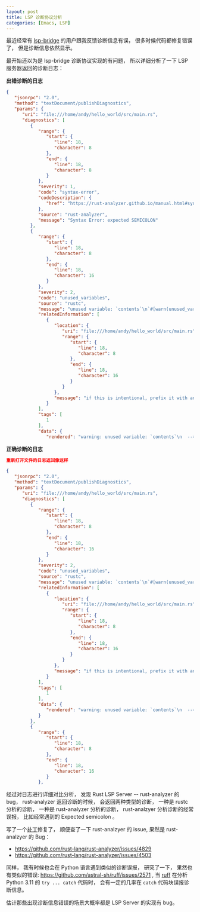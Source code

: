```yaml
---
layout: post
title: LSP 诊断协议分析
categories: [Emacs, LSP]
---
```


最近经常有 [lsp-bridge](https://github.com/manateelazycat/lsp-bridge) 的用户跟我反馈诊断信息有误， 很多时候代码都修复错误了， 但是诊断信息依然显示。

最开始还以为是 lsp-bridge 诊断协议实现的有问题， 所以详细分析了一下 LSP 服务器返回的诊断日志：

**出错诊断的日志**

```json
{
   "jsonrpc": "2.0",
   "method": "textDocument/publishDiagnostics",
   "params": {
      "uri": "file:///home/andy/hello_world/src/main.rs",
      "diagnostics": [
         {
            "range": {
               "start": {
                  "line": 18,
                  "character": 8
               },
               "end": {
                  "line": 18,
                  "character": 8
               }
            },
            "severity": 1,
            "code": "syntax-error",
            "codeDescription": {
               "href": "https://rust-analyzer.github.io/manual.html#syntax-error"
            },
            "source": "rust-analyzer",
            "message": "Syntax Error: expected SEMICOLON"
         },
         {
            "range": {
               "start": {
                  "line": 18,
                  "character": 8
               },
               "end": {
                  "line": 18,
                  "character": 16
               }
            },
            "severity": 2,
            "code": "unused_variables",
            "source": "rustc",
            "message": "unused variable: `contents`\n`#[warn(unused_variables)]` on by default",
            "relatedInformation": [
               {
                  "location": {
                     "uri": "file:///home/andy/hello_world/src/main.rs",
                     "range": {
                        "start": {
                           "line": 18,
                           "character": 8
                        },
                        "end": {
                           "line": 18,
                           "character": 16
                        }
                     }
                  },
                  "message": "if this is intentional, prefix it with an underscore: `_contents`"
               }
            ],
            "tags": [
               1
            ],
            "data": {
               "rendered": "warning: unused variable: `contents`\n  --> src/ma
```

**正确诊断的日志**

```json
重新打开文件的日志返回像这样

{
   "jsonrpc": "2.0",
   "method": "textDocument/publishDiagnostics",
   "params": {
      "uri": "file:///home/andy/hello_world/src/main.rs",
      "diagnostics": [
         {
            "range": {
               "start": {
                  "line": 18,
                  "character": 8
               },
               "end": {
                  "line": 18,
                  "character": 16
               }
            },
            "severity": 2,
            "code": "unused_variables",
            "source": "rustc",
            "message": "unused variable: `contents`\n`#[warn(unused_variables)]` on by default",
            "relatedInformation": [
               {
                  "location": {
                     "uri": "file:///home/andy/hello_world/src/main.rs",
                     "range": {
                        "start": {
                           "line": 18,
                           "character": 8
                        },
                        "end": {
                           "line": 18,
                           "character": 16
                        }
                     }
                  },
                  "message": "if this is intentional, prefix it with an underscore: `_contents`"
               }
            ],
            "tags": [
               1
            ],
            "data": {
               "rendered": "warning: unused variable: `contents`\n  --> src/main.rs:19:9\n   |\n19 |     let contents = fs::read_to_string(config.file_path).expect(\"error\");\n   |         ^^^^^^^^ help: if this is intentional, prefix it with an underscore: `_contents`\n   |\n   = note: `#[warn(unused_variables)]` on by default\n\n"
            }
         },
         {
            "range": {
               "start": {
                  "line": 18,
                  "character": 8
               },
               "end": {
                  "line": 18,
                  "character": 16
               }
            },
```

经过对日志进行详细对比分析， 发现 Rust LSP Server -- rust-analyzer 的 bug， rust-analyzer 返回诊断的时候， 会返回两种类型的诊断， 一种是 rustc 分析的诊断， 一种是 rust-analyzer 分析的诊断， rust-analzyer 分析诊断的经常误报， 比如经常遇到的 Expected semicolon 。 

写了一个[补丁](https://github.com/manateelazycat/lsp-bridge/commit/0b01f189fb2a04b5a0f8507039775a3e04c4c777)修复了， 顺便查了一下 rust-analzyer 的 issue, 果然是 rust-analzyer 的 Bug：

* https://github.com/rust-lang/rust-analyzer/issues/4829
* https://github.com/rust-lang/rust-analyzer/issues/4503

同样， 我有时候也会在 Python 语言遇到类似的诊断误报， 研究了一下， 果然也有类似的错误: https://github.com/astral-sh/ruff/issues/2571 , 当 [ruff](https://github.com/astral-sh/ruff) 在分析 Python 3.11 的 `try ... catch` 代码时， 会有一定的几率在 `catch` 代码块误报诊断信息。

估计那些出现诊断信息错误的场景大概率都是 LSP Server 的实现有 bug。
